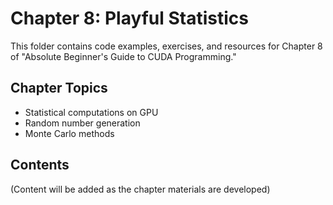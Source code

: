 # Chapter 8: Playful Statistics

This folder contains code examples, exercises, and resources for Chapter 8 of "Absolute Beginner's Guide to CUDA Programming."

## Chapter Topics
- Statistical computations on GPU
- Random number generation
- Monte Carlo methods

## Contents
(Content will be added as the chapter materials are developed)
